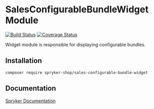 # SalesConfigurableBundleWidget Module
[![Build Status](https://travis-ci.org/spryker-shop/sales-configurable-bundle-widget.svg)](https://travis-ci.org/spryker/sales-configurable-bundle-widget)
[![Coverage Status](https://coveralls.io/repos/github/spryker-shop/sales-configurable-bundle-widget/badge.svg)](https://coveralls.io/github/spryker/sales-configurable-bundle-widget)

Widget module is responsible for displaying configurable bundles.

## Installation

```
composer require spryker-shop/sales-configurable-bundle-widget
```

## Documentation

[Spryker Documentation](https://academy.spryker.com/developing_with_spryker/module_guide/modules.html)
